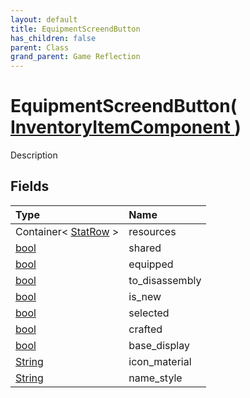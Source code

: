 ```yaml
---
layout: default
title: EquipmentScreendButton
has_children: false
parent: Class
grand_parent: Game Reflection
---
```

# EquipmentScreendButton( [ InventoryItemComponent ](/riftbreaker-wiki/docs/game-reflection/classes/inventory_item_component/) )
Description 

## Fields

| Type | Name |
|:----------|:--------------|
| Container< [StatRow](/riftbreaker-wiki/docs/game-reflection/classes/stat_row/) > | resources |
| [bool](/riftbreaker-wiki/docs/game-reflection/components/bool/) | shared |
| [bool](/riftbreaker-wiki/docs/game-reflection/components/bool/) | equipped |
| [bool](/riftbreaker-wiki/docs/game-reflection/components/bool/) | to_disassembly |
| [bool](/riftbreaker-wiki/docs/game-reflection/components/bool/) | is_new |
| [bool](/riftbreaker-wiki/docs/game-reflection/components/bool/) | selected |
| [bool](/riftbreaker-wiki/docs/game-reflection/components/bool/) | crafted |
| [bool](/riftbreaker-wiki/docs/game-reflection/components/bool/) | base_display |
| [String](/riftbreaker-wiki/docs/game-reflection/components/string/) | icon_material |
| [String](/riftbreaker-wiki/docs/game-reflection/components/string/) | name_style |

